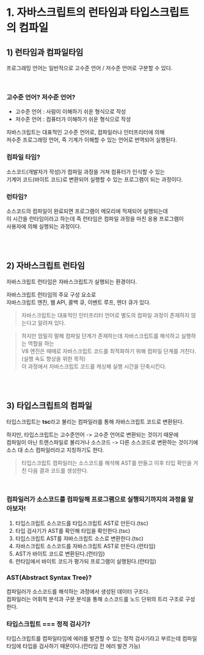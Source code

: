 # 1. 자바스크립트의 런타임과 타입스크립트의 컴파일

## 1) 런타임과 컴파일타임

프로그래밍 언어는 일반적으로 고수준 언어 / 저수준 언어로 구분할 수 있다.

<br />

### 고수준 언어? 저수준 언어?

- 고수준 언어 : 사람이 이해하기 쉬운 형식으로 작성
- 저수준 언어 : 컴퓨터가 이해하기 쉬운 형식으로 작성

자바스크립트는 대표적인 고수준 언어로, 컴파일러나 인터프리터에 의해<br />
저수준 프로그래밍 언어, 즉 기계가 이해할 수 있는 언어로 번역되어 실행된다.

### 컴파일 타임?

소스코드(개발자가 작성)가 컴파일 과정을 거쳐 컴퓨터가 인식할 수 있는<br />
기계어 코드(바이트 코드)로 변환되어 실행할 수 있는 프로그램이 되는 과정이다.

### 런타임?

소스코드의 컴파일이 완료되면 프로그램이 메모리에 적재되어 실행되는데<br />
이 시간을 런타임이라고 하는데 즉 런타임은 컴파일 과정을 마친 응용 프로그램이<br />
사용자에 의해 실행되는 과정이다.

<br />
<br />

## 2) 자바스크립트 런타임

자바스크립트 런타임은 자바스크립트가 실행되는 환경이다.

자바스크립트 런타임의 주요 구성 요소로<br />
자바스크립트 엔진, 웹 API, 콜백 큐, 이벤트 루프, 렌더 큐가 있다.

> 자바스크립트는 대표적인 인터프리터 언어로 별도의 컴파일 과정이 존재하지 않는다고 알려져 있다.<br />

> 하지만 엄밀히 말해 컴파일 단계가 존재하는데 자바스크립트를 해석하고 실행하는 역할을 하는<br />
> V8 엔진은 때때로 자바스크립트 코드를 최적화하기 위해 컴파일 단계를 거친다.(실행 속도 향상을 위한 목적)<br />
> 이 과정에서 자바스크립트 코드를 캐싱해 실행 시간을 단축시킨다.

<br />
<br />

## 3) 타입스크립트의 컴파일

타입스크립트는 **tsc**라고 불리는 컴파일러를 통해 자바스크립트 코드로 변환된다.

하지만, 타입스크립트는 고수준언어 -> 고수준 언어로 변환되는 것이기 때문에<br />
컴파일이 아닌 트랜스파일로 불리거나 소스코드 -> 다른 소스코드로 변환하는 것이기에<br />
소스 대 소스 컴파일러라고 지칭하기도 한다.

> 타입스크립트 컴파일러는 소스코드를 해석해 AST를 만들고 이후 타입 확인을 거친 다음 결과 코드를 생성한다.

<br />

### 컴파일러가 소스코드를 컴파일해 프로그램으로 실행되기까지의 과정을 알아보자!

1. 타입스크립트 소스코드를 타입스크립트 AST로 만든다.(tsc)
2. 타입 검사기가 AST를 확인해 타입을 확인한다.(tsc)
3. 타입스크립트 AST를 자바스크립트 소스로 변환한다.(tsc)
4. 자바스크립트 소스코드를 자바스크립트 AST로 만든다.(런타임)
5. AST가 바이트 코드로 변환된다.(런타임)
6. 런타임에서 바이트 코드가 평가되 프로그램이 실행된다.(런타임)

### AST(Abstract Syntax Tree)?

컴파일러가 소스코드를 해석하는 과정에서 생성된 데이터 구조다.<br />
컴파일러는 어휘적 분석과 구문 분석을 통해 소스코드를 노드 단위의 트리 구조로 구성한다.

### 타입스크립트 === 정적 검사기?

타입스크립트를 컴파일타임에 에러를 발견할 수 있는 정적 검사기라고 부르는데
컴파일타임에 타입을 검사하기 때문이다.(런타임 전 에러 발견 가능)

<br />
<br />
